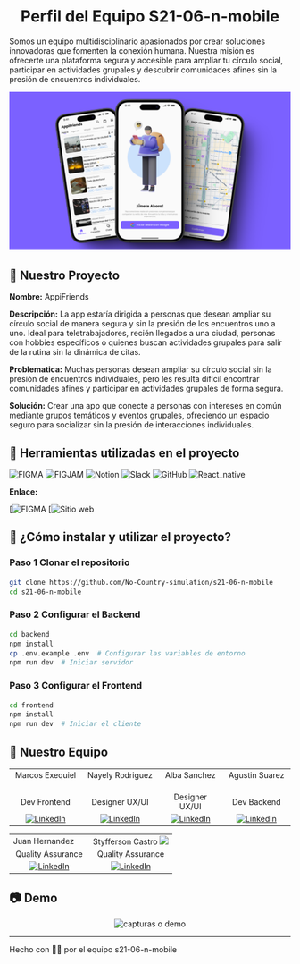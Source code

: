 
<h1 align="center">Perfil del Equipo S21-06-n-mobile </h1>

Somos un equipo multidisciplinario apasionados por crear soluciones innovadoras que fomenten la conexión humana. Nuestra misión es ofrecerte una plataforma segura y accesible para ampliar tu círculo social, participar en actividades grupales y descubrir comunidades afines sin la presión de encuentros individuales.

<div align="center">
<img src="https://github.com/No-Country-simulation/s21-06-n-mobile/blob/main/Imgreadme/con%20fondo.png" alt="portada" />
</div>

## 🤩 Nuestro Proyecto

**Nombre:** AppiFriends

**Descripción:** La app estaría dirigida a personas que desean ampliar su círculo social de manera segura y sin la presión de los encuentros uno a uno. Ideal para teletrabajadores, recién llegados a una ciudad, personas con hobbies específicos o quienes buscan actividades grupales para salir de la rutina sin la dinámica de citas.

**Problematica:** Muchas personas desean ampliar su círculo social sin la presión de encuentros individuales, pero les resulta difícil encontrar comunidades afines y participar en actividades grupales de forma segura.

**Solución:** Crear una app que conecte a personas con intereses en común mediante grupos temáticos y eventos grupales, ofreciendo un espacio seguro para socializar sin la presión de interacciones individuales.



## 🧩 Herramientas utilizadas en el proyecto

![FIGMA](https://img.shields.io/badge/figma-%23007ACC.svg?style=for-the-badge&logo=figma&logoColor=white)
![FIGJAM](https://img.shields.io/badge/figjam-%23007ACC.svg?style=for-the-badge&logo=figma&logoColor=white)
![Notion](https://img.shields.io/badge/Notion-%23007ACC.svg?style=for-the-badge&logo=notion&logoColor=white)
![Slack](https://img.shields.io/badge/Slack-%23007ACC.svg?style=for-the-badge&logo=slack&logoColor=white)
![GitHub](https://img.shields.io/badge/GitHub-%23007ACC.svg?style=for-the-badge&logo=github&logoColor=white)
![React_native](https://img.shields.io/badge/react_native-%23007ACC.svg?style=for-the-badge&logo=react&logoColor=white) 


**Enlace:**

[![FIGMA]( )
[![Sitio web]( )


## 🔧 ¿Cómo instalar y utilizar el proyecto?

### **Paso 1️ Clonar el repositorio**
```sh
git clone https://github.com/No-Country-simulation/s21-06-n-mobile 
cd s21-06-n-mobile
```
### **Paso 2️ Configurar el Backend**
```sh
cd backend
npm install
cp .env.example .env  # Configurar las variables de entorno
npm run dev  # Iniciar servidor
```
### **Paso 3️ Configurar el Frontend**
```sh
cd frontend
npm install
npm run dev  # Iniciar el cliente
```




## 👾 Nuestro Equipo

<table align="center">
  
  <tr>
    <td align="center">Marcos Exequiel <img src=" " width="16" /></td>
    <td align="center">Nayely Rodriguez <img src=" " width="16" /></td>
    <td align="center">Alba Sanchez <img src=" " width="16" /></td>
    <td align="center">Agustin Suarez <img src=" " width="16" /></td>
  </tr>
  <tr>
    <td align="center">Dev Frontend</td>
    <td align="center">Designer UX/UI</td>
    <td align="center">Designer UX/UI</td>
    <td align="center">Dev Backend</td>
  </tr>
  <tr>
    <td align="center"><a href=" ">
    	<img src="https://img.shields.io/badge/%E2%9C%A8-LinkedIn%20-0a0a0a.svg?style=flat&colorA=0a0a0a" alt="LinkedIn" />
    </a></td>
    <td align="center"><a href="https://www.linkedin.com/in/nayely-rodriguez-auccasi-45a049260/">
    	<img src="https://img.shields.io/badge/%E2%9C%A8-LinkedIn%20-0a0a0a.svg?style=flat&colorA=0a0a0a" alt="LinkedIn" />
    </a></td>
    <td align="center"><a href=" ">
    	<img src="https://img.shields.io/badge/%E2%9C%A8-LinkedIn%20-0a0a0a.svg?style=flat&colorA=0a0a0a" alt="LinkedIn" />
    </a></td>
    <td align="center"><a href=" ">
    	<img src="https://img.shields.io/badge/%E2%9C%A8-LinkedIn%20-0a0a0a.svg?style=flat&colorA=0a0a0a" alt="LinkedIn" />
    </a></td>
  </tr>

</table>

<table align="center">
  <tr>
    <td align="center">Juan Hernandez <img src=" " width="16" /></td>
    <td align="center">Styfferson Castro <img src=" g" width="16" /></td>
  </tr>
  <tr>
    <td align="center">Quality Assurance </td>
    <td align="center">Quality Assurance </td>
  </tr>
  <tr>
    <td align="center"><a href=" ">
    	<img src="https://img.shields.io/badge/%E2%9C%A8-LinkedIn%20-0a0a0a.svg?style=flat&colorA=0a0a0a" alt="LinkedIn" />
    </a></td>
    <td align="center"><a href="https://www.linkedin.com/in/styff-castro/?utm_source=share&utm_campaign=share_via&utm_content=profile&utm_medium=android_app">
    	<img src="https://img.shields.io/badge/%E2%9C%A8-LinkedIn%20-0a0a0a.svg?style=flat&colorA=0a0a0a" alt="LinkedIn" />
    </a></td>
  </tr>
  
</table>

## 📷 Demo

<div align="center">
<img src=" " alt="capturas o demo" />
</div>


---
Hecho con 💜🩵 por el equipo s21-06-n-mobile